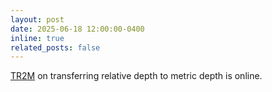```yaml
---
layout: post
date: 2025-06-18 12:00:00-0400
inline: true
related_posts: false
---
```


[TR2M](https://arxiv.org/abs/2506.13387) on transferring relative depth to metric depth is online.
